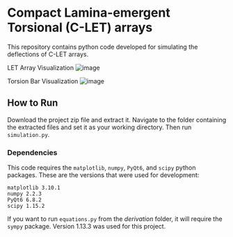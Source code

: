 # Compact Lamina-emergent Torsional (C-LET) arrays

This repository contains python code developed for simulating the deflections of C-LET arrays.

LET Array Visualization
![image](https://github.com/user-attachments/assets/b809947a-1f01-405a-a33a-da34b00e9544)

Torsion Bar Visualization
![image](https://github.com/user-attachments/assets/72eebb03-5cd4-4cd5-840f-3ea35a3cf8a5)

## How to Run

Download the project zip file and extract it. Navigate to the folder containing the extracted files and set it as your working directory. Then run `simulation.py`.

### Dependencies

This code requires the `matplotlib`, `numpy`, `PyQt6`, and `scipy` python packages. These are the versions that were used for development:

```
matplotlib 3.10.1
numpy 2.2.3
PyQt6 6.8.2
scipy 1.15.2
```

If you want to run `equations.py` from the *derivation* folder, it will require the `sympy` package. Version 1.13.3 was used for this project.
